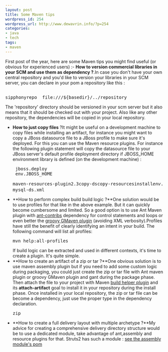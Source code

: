 ```yaml
--- 
layout: post
title: Some Maven tips
wordpress_id: 254
wordpress_url: http://www.dewavrin.info/?p=254
categories: 
- java
- tech
tags: 
- maven
---
```

First post of the year, here are some Maven tips you might find useful (or obvious for experienced users) :- **How to version commercial libraries in your SCM and use them as dependency ?**.In case you don't have your own central repository and you'd like to version your libraries in your SCM server, you can declare in your pom a repository like this :<pre lang="xml">    <repository>      <id>sipphonyrepo</id>      <url>file:///${basedir}/../repository</url>    </repository></pre>The 'repository' directory should be versioned in your scm server but it also means that it should be checked out with your project. Also like any other repository, the dependencies will be copied in your local repository.
-  **How to just copy files** ?It might be useful on a development machine to copy files while installing an artifact, for instance you might want to copy a JBoss datasource file to a JBoss profile to make sure it's deployed.  For this you can use the Maven resource plugins. For instance the following plugin statement will copy the datasource file to your JBoss server's default profile deployment directory if JBOSS_HOME environment library is defined (on the development machine) :<pre lang="xml"><profile> <id>jboss.deploy</id> <activation><property>   <name>env.JBOSS_HOME</name></property> </activation> <build><plugins><plugin><artifactid>maven-resources-plugin</artifactid><version>2.3</version><executions><execution><id>copy-ds</id><goals><goal>copy-resources</goal></goals><phase>install</phase><configuration><outputdirectory>${env.JBOSS_HOME}/server/default/deploy</outputdirectory><resources><resource><directory>${basedir}</directory><includes>  <include>mysql-ds.xml</include></includes></resource></resources></configuration></execution></executions></plugin></plugins></build></profile></pre>
- **How to perform complex build build logic ?**One solution would be to use profiles for that like in the above example. But it can quickly become cumbersome and limited. So a good option is to use Ant Maven plugin with [ant-contribs](http://ant-contrib.sourceforge.net/) dependency for control statements and loops or even better the [groovy GMaven plugin](http://groovy.codehaus.org/GMaven) (avoiding XML verbosity).Profiles have still the benefit of clearly identifying an intent in your build. The following command will list all profiles:<pre>mvn help:all-profiles</pre>If build logic can be extracted and used in different contexts, it's time to create a plugin. It's quite simple.
- **How to create an artifact of a zip or tar  ?**One obvious solution is to use maven assembly plugin but if you need to add some custom logic during packaging, you could just create the zip or tar file with Ant maven plugin or groovy GMaven plugin and gant during the package phase. Then attach the file to your project with Maven [build helper plugin](http://mojo.codehaus.org/build-helper-maven-plugin/attach-artifact-mojo.html) and its **attach-artifact** goal to install it in your repository during the install phase. Once installed in your local repository, the zip or tar file can be become a dependency, just use the proper type in the dependency declaration.<pre lang="xml"><type>zip</type></pre>
- **How to create a full delivery layout with multiple archetype ?**My advice for creating a comprehensive delivery directory structure would be to use a dedicated module, take advantage of ant,assembly and resource plugins for that. Struts2 has such a module : [see the assembly module's pom](http://svn.apache.org/repos/asf/struts/struts2/trunk/assembly/pom.xml)
